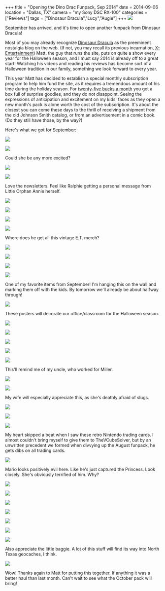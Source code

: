 +++
title = "Opening the Dino Drac Funpack, Sep 2014"
date = 2014-09-06
location = "Dallas, TX"
camera = "my Sony DSC RX-100"
categories = ["Reviews"]
tags = ["Dinosaur Dracula","Lucy","Augie"]
+++
![](http://2.bp.blogspot.com/-JB9vI3k6VSA/VAv1DnbERKI/AAAAAAAABKE/dpcrYsI7IsA/s1600/DSC01899.jpg)

September has arrived, and it's time to open another funpack from Dinosaur Dracula!

Most of you may already recognize [Dinosaur Dracula](http://dinosaurdracula.com/) as the preeminent nostalgia blog on the web. (If not, you may recall its previous incarnation, [X-Entertainment](http://x-entertainment.com/)) Matt, the guy that runs the site, puts on quite a show every year for the Halloween season, and I must say 2014 is already off to a great start! Watching his videos and reading his reviews has become sort of a Halloween tradition in our family, something we look forward to every year.

This year Matt has decided to establish a special monthly subscription program to help him fund the site, as it requires a tremendous amount of his time during the holiday season. For [twenty-five bucks a month](http://dinosaurdracula.com/blog/funpack-subscriptions/) you get a box full of surprise goodies, and they do not disappoint. Seeing the expressions of anticipation and excitement on my kids' faces as they open a new month's pack is alone worth the cost of the subscription. It's about the closest you can come these days to the thrill of receiving a shipment from the old Johnson Smith catalog, or from an advertisement in a comic book. (Do they still have those, by the way?)

Here's what we got for September:

![](http://4.bp.blogspot.com/-b45AmIhziD0/VAv1DnPdpdI/AAAAAAAABKA/3RxSb6K_wo8/s1600/DSC01901.jpg)

![](http://1.bp.blogspot.com/-8xx_vzO2E5U/VAv1DiGI_DI/AAAAAAAABJ8/udjfj4fWYV8/s1600/DSC01902.jpg)

Could she be any more excited?

![](http://4.bp.blogspot.com/-eJtzOcWGoH0/VAv1ERbJbhI/AAAAAAAABKQ/1KHejU1g0GU/s1600/DSC01904.jpg)

![](http://2.bp.blogspot.com/-lzWWtICXxnU/VAv1EpUhwrI/AAAAAAAABKc/wPj2zEgInzM/s1600/DSC01905.jpg)

Love the newsletters. Feel like Ralphie getting a personal message from Little Orphan Annie herself.

![](http://2.bp.blogspot.com/-_sb-Yk8gEe0/VAv1EzMlSrI/AAAAAAAABKg/mUA5Qk8h30Q/s1600/DSC01906.jpg)

![](http://4.bp.blogspot.com/-wruOHeE5AwE/VAv1FCATfII/AAAAAAAABKo/nBwS3IWqzjc/s1600/DSC01907.jpg)

![](http://2.bp.blogspot.com/-gGaMRHauCwY/VAv1FZmvbjI/AAAAAAAABKs/-7f517ydLRc/s1600/DSC01908.jpg)

![](http://2.bp.blogspot.com/-XKBq3WcLxVA/VAv1Fn-P7SI/AAAAAAAABKw/hDS1H_kWQKI/s1600/DSC01909.jpg)

Where does he get all this vintage E.T. merch?

![](http://4.bp.blogspot.com/-K_hYVB7DfyA/VAv1FwA3QAI/AAAAAAAABLI/5E-hSRBa39Y/s1600/DSC01910.jpg)

![](http://1.bp.blogspot.com/-83jq-72aCB4/VAv1F9RDUJI/AAAAAAAABK8/F9xKQzxTcEQ/s1600/DSC01912.jpg)

![](http://2.bp.blogspot.com/--ySH7_J86uk/VAv1GOjFiPI/AAAAAAAABLE/ud9f3zJvChM/s1600/DSC01913.jpg)

![](http://2.bp.blogspot.com/-kZb1wBR0B9Q/VAv1Glx7BII/AAAAAAAABLQ/6OJHIydllhw/s1600/DSC01914.jpg)

One of my favorite items from September! I'm hanging this on the wall and marking them off with the kids. By tomorrow we'll already be about halfway through!

![](http://4.bp.blogspot.com/-JTh57tfqB0Y/VAv1GwJz0eI/AAAAAAAABLU/nwfk9_REHSg/s1600/DSC01915.jpg)

These posters will decorate our office/classroom for the Halloween season.

![](http://2.bp.blogspot.com/-vgyZNSlvSxM/VAv1HG9d_BI/AAAAAAAABLY/z2jYj9Kznlw/s1600/DSC01916.jpg)

![](http://4.bp.blogspot.com/-ohfSsRdE58Q/VAv1HYNhWII/AAAAAAAABLk/yULh111DRYo/s1600/DSC01917.jpg)

![](http://3.bp.blogspot.com/-Jsyf3DsGLD0/VAv1HVewZwI/AAAAAAAABLg/nQXH-QPlt9I/s1600/DSC01918.jpg)

![](http://1.bp.blogspot.com/-5oQIi6A27xE/VAv1HqOsTjI/AAAAAAAABLo/4Cx41tob2Tw/s1600/DSC01919.jpg)

![](http://2.bp.blogspot.com/-A6CjBuRi4tc/VAv1IPji6UI/AAAAAAAABLw/PyzMoFfFfPg/s1600/DSC01920.jpg)

This'll remind me of my uncle, who worked for Miller.

![](http://2.bp.blogspot.com/-yuYd83BXXzs/VAv1INCfXSI/AAAAAAAABL8/2mxQ2q_vGIM/s1600/DSC01921.jpg)

![](http://2.bp.blogspot.com/-2LBmNTIrzho/VAv1IY2o7nI/AAAAAAAABL4/Ch13knrX1Ws/s1600/DSC01922.jpg)

My wife will especially appreciate this, as she's deathly afraid of slugs.

![](http://4.bp.blogspot.com/-3z3ZJRXyJD4/VAv1IqIBVLI/AAAAAAAABME/FQgFmYo29zY/s1600/DSC01923.jpg)

![](http://1.bp.blogspot.com/-ik02h-Zsn7Q/VAv1JGmrbmI/AAAAAAAABMM/ZE7ltnxkkhE/s1600/DSC01925.jpg)

![](http://4.bp.blogspot.com/-KWuiVf-QIlI/VAv1JH-Xj8I/AAAAAAAABMQ/GqYzU3QI7tU/s1600/DSC01926.jpg)

My heart skipped a beat when I saw these retro Nintendo trading cards. I almost couldn't bring myself to give them to TheVCubeSolver, but by an unwritten precedent we formed when divvying up the August funpack, he gets dibs on all trading cards.

![](http://3.bp.blogspot.com/-bLnkWFmARhY/VAv1Joy6b4I/AAAAAAAABMY/I3bnH-cjmCM/s1600/DSC01928.jpg)

Mario looks positively evil here. Like he's just captured the Princess. Look closely. She's obviously terrified of him. Why?

![](http://4.bp.blogspot.com/-9VTfJEFQEoI/VAv1JksSMEI/AAAAAAAABMc/-qL4GgApvYE/s1600/DSC01929.jpg)

![](http://4.bp.blogspot.com/-mnWis_dU768/VAv1J1lmsrI/AAAAAAAABNI/LfbaPbdv-aw/s1600/DSC01932.jpg)

![](http://4.bp.blogspot.com/-1bGmBy6kfEQ/VAv1KG73plI/AAAAAAAABMo/BuJ4pwXJXNE/s1600/DSC01933.jpg)

![](http://1.bp.blogspot.com/-zJEbHs-s5mQ/VAv1KY-R0oI/AAAAAAAABMw/iMU-1-Mefsc/s1600/DSC01934.jpg)

![](http://3.bp.blogspot.com/-EdpFcLOU-E8/VAv1K1M4voI/AAAAAAAABM4/C-oCyP0ctuU/s1600/DSC01935.jpg)

![](http://4.bp.blogspot.com/-EEPe4F9hC7c/VAv1LAwyYBI/AAAAAAAABNA/yZqqlOCK5C0/s1600/DSC01938.jpg)

![](http://4.bp.blogspot.com/-GfcDfxu6ZNE/VAv1LoNwxhI/AAAAAAAABNM/QcJ3kbfwWCo/s1600/DSC01940.jpg)

Also appreciate the little baggie. A lot of this stuff will find its way into North Texas geocaches, I think.

![](http://3.bp.blogspot.com/-rNREIFH4Dlk/VAv1L8zH6FI/AAAAAAAABNU/tkVVN_qTt3A/s1600/DSC01941.jpg)

Wow! Thanks again to Matt for putting this together. If anything it was a better haul than last month. Can't wait to see what the October pack will bring!
